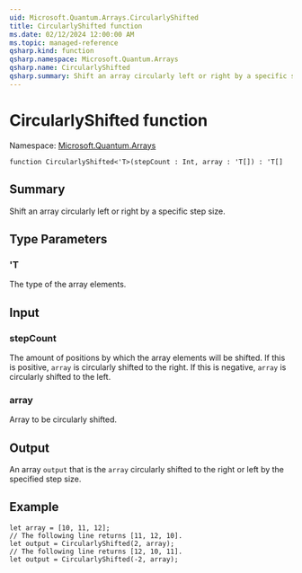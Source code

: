```yaml
---
uid: Microsoft.Quantum.Arrays.CircularlyShifted
title: CircularlyShifted function
ms.date: 02/12/2024 12:00:00 AM
ms.topic: managed-reference
qsharp.kind: function
qsharp.namespace: Microsoft.Quantum.Arrays
qsharp.name: CircularlyShifted
qsharp.summary: Shift an array circularly left or right by a specific step size.
---
```


# CircularlyShifted function

Namespace: [Microsoft.Quantum.Arrays](xref:Microsoft.Quantum.Arrays)

```qsharp
function CircularlyShifted<'T>(stepCount : Int, array : 'T[]) : 'T[]
```

## Summary
Shift an array circularly left or right by a specific step size.

## Type Parameters
### 'T
The type of the array elements.

## Input
### stepCount
The amount of positions by which the array elements will be shifted.
If this is positive, `array` is circularly shifted to the right.
If this is negative, `array` is circularly shifted to the left.
### array
Array to be circularly shifted.

## Output
An array `output` that is the `array` circularly shifted to the right or left
by the specified step size.

## Example
```qsharp
let array = [10, 11, 12];
// The following line returns [11, 12, 10].
let output = CircularlyShifted(2, array);
// The following line returns [12, 10, 11].
let output = CircularlyShifted(-2, array);
```
